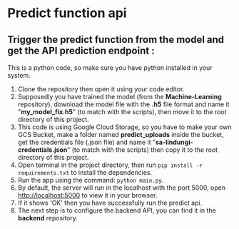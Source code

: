 # Predict function api

## Trigger the predict function from the model and get the API prediction endpoint :
This is a python code, so make sure you have python installed in your system.

1. Clone the repository then open it using your code editor.
2. Supposedly you have trained the model (from the __Machine-Learning__ repository), download the model file with the __.h5__ file format and name it "__my_model_fix.h5__" (to match with the scripts), then move it to the root directory of this project.
3. This code is using Google Cloud Storage, so you have to make your own GCS Bucket, make a folder named __predict_uploads__ inside the bucket, get the credentials file (.json file) and name it "__sa-lindungi-credentials.json__" (to match with the scripts) then copy it to the root directory of this project.
4. Open terminal in the project directory, then run `pip install -r requirements.txt` to install the dependencies.
5. Run the app using the command: `python main.py`.
6. By default, the server will run in the localhost with the port 5000, open [http://localhost:5000](http://localhost:5000) to view it in your browser.
7. If it shows 'OK' then you have successfully run the predict api.
8. The next step is to configure the backend API, you can find it in the __backend__ repository.
